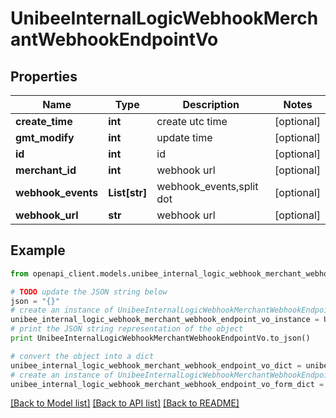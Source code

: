 # UnibeeInternalLogicWebhookMerchantWebhookEndpointVo


## Properties

Name | Type | Description | Notes
------------ | ------------- | ------------- | -------------
**create_time** | **int** | create utc time | [optional] 
**gmt_modify** | **int** | update time | [optional] 
**id** | **int** | id | [optional] 
**merchant_id** | **int** | webhook url | [optional] 
**webhook_events** | **List[str]** | webhook_events,split dot | [optional] 
**webhook_url** | **str** | webhook url | [optional] 

## Example

```python
from openapi_client.models.unibee_internal_logic_webhook_merchant_webhook_endpoint_vo import UnibeeInternalLogicWebhookMerchantWebhookEndpointVo

# TODO update the JSON string below
json = "{}"
# create an instance of UnibeeInternalLogicWebhookMerchantWebhookEndpointVo from a JSON string
unibee_internal_logic_webhook_merchant_webhook_endpoint_vo_instance = UnibeeInternalLogicWebhookMerchantWebhookEndpointVo.from_json(json)
# print the JSON string representation of the object
print UnibeeInternalLogicWebhookMerchantWebhookEndpointVo.to_json()

# convert the object into a dict
unibee_internal_logic_webhook_merchant_webhook_endpoint_vo_dict = unibee_internal_logic_webhook_merchant_webhook_endpoint_vo_instance.to_dict()
# create an instance of UnibeeInternalLogicWebhookMerchantWebhookEndpointVo from a dict
unibee_internal_logic_webhook_merchant_webhook_endpoint_vo_form_dict = unibee_internal_logic_webhook_merchant_webhook_endpoint_vo.from_dict(unibee_internal_logic_webhook_merchant_webhook_endpoint_vo_dict)
```
[[Back to Model list]](../README.md#documentation-for-models) [[Back to API list]](../README.md#documentation-for-api-endpoints) [[Back to README]](../README.md)


